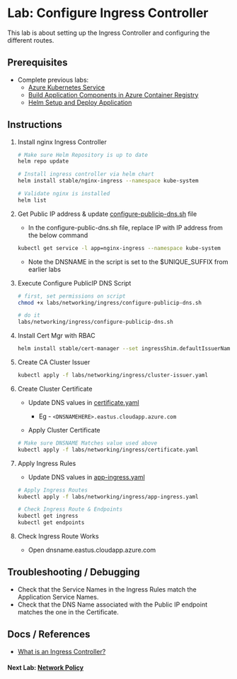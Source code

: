 # Lab: Configure Ingress Controller

This lab is about setting up the Ingress Controller and configuring the different routes.

## Prerequisites

* Complete previous labs:
    * [Azure Kubernetes Service](../../create-aks-cluster/README.md)
    * [Build Application Components in Azure Container Registry](../../build-application/README.md)
    * [Helm Setup and Deploy Application](../../helm-setup-deploy/README.md)

## Instructions

1. Install nginx Ingress Controller

    ```bash
    # Make sure Helm Repository is up to date
    helm repo update

    # Install ingress controller via helm chart
    helm install stable/nginx-ingress --namespace kube-system
    
    # Validate nginx is installed
    helm list
    ```

2. Get Public IP address & update [configure-publicip-dns.sh](./configure-publicip-dns.sh) file

    * In the configure-public-dns.sh file, replace IP with IP address from the below command

    ```bash
    kubectl get service -l app=nginx-ingress --namespace kube-system
    ```

    * Note the DNSNAME in the script is set to the $UNIQUE_SUFFIX from earlier labs

3. Execute Configure PublicIP DNS Script

    ```bash
    # first, set permissions on script
    chmod +x labs/networking/ingress/configure-publicip-dns.sh

    # do it
    labs/networking/ingress/configure-publicip-dns.sh
    ```

4. Install Cert Mgr with RBAC

    ```bash
    helm install stable/cert-manager --set ingressShim.defaultIssuerName=letsencrypt-prod --set IngressShim.defaultIssuerKind=ClusterIssuer
    ```

5. Create CA Cluster Issuer

    ```bash
    kubectl apply -f labs/networking/ingress/cluster-issuer.yaml
    ```

6. Create Cluster Certificate
    * Update DNS values in [certificate.yaml](./certificate.yaml)
        * Eg - `<DNSNAMEHERE>.eastus.cloudapp.azure.com`

    * Apply Cluster Certificate

    ```bash
    # Make sure DNSNAME Matches value used above
    kubectl apply -f labs/networking/ingress/certificate.yaml
    ```

7. Apply Ingress Rules
    * Update DNS values in [app-ingress.yaml](./app-ingress.yaml)

    ```bash
    # Apply Ingress Routes
    kubectl apply -f labs/networking/ingress/app-ingress.yaml

    # Check Ingress Route & Endpoints
    kubectl get ingress
    kubectl get endpoints
    ```

8. Check Ingress Route Works

    * Open dnsname.eastus.cloudapp.azure.com

## Troubleshooting / Debugging

* Check that the Service Names in the Ingress Rules match the Application Service Names.
* Check that the DNS Name associated with the Public IP endpoint matches the one in the Certificate.

## Docs / References

* [What is an Ingress Controller?](https://kubernetes.io/docs/concepts/services-networking/ingress/)

#### Next Lab: [Network Policy](../network-policy/README.md)
